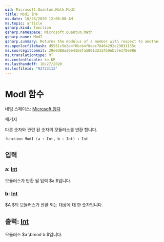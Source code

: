 ```yaml
---
uid: Microsoft.Quantum.Math.ModI
title: ModI 함수
ms.date: 10/26/2020 12:00:00 AM
ms.topic: article
qsharp.kind: function
qsharp.namespace: Microsoft.Quantum.Math
qsharp.name: ModI
qsharp.summary: Returns the modulus of a number with respect to another number.
ms.openlocfilehash: d5581c5e2e4f0bcb4f8eec78464292e23031155c
ms.sourcegitcommit: 29e0d88a30e4166fa580132124b0eb57e1f0e986
ms.translationtype: MT
ms.contentlocale: ko-KR
ms.lasthandoff: 10/27/2020
ms.locfileid: "92723112"
---
```

# <a name="modi-function"></a>ModI 함수

네임 스페이스: [Microsoft 양자](xref:Microsoft.Quantum.Math)

패키지 [](https://nuget.org/packages/)


다른 숫자와 관련 된 숫자의 모듈러스를 반환 합니다.

```qsharp
function ModI (a : Int, b : Int) : Int
```


## <a name="input"></a>입력

### <a name="a--int"></a>a: [Int](xref:microsoft.quantum.lang-ref.int)

모듈러스가 반환 될 입력 $a $입니다.


### <a name="b--int"></a>b: [Int](xref:microsoft.quantum.lang-ref.int)

$A $의 모듈러스가 반환 되는 대상에 대 한 숫자입니다.



## <a name="output--int"></a>출력: [Int](xref:microsoft.quantum.lang-ref.int)

모듈러스 $a \bmod b $입니다.